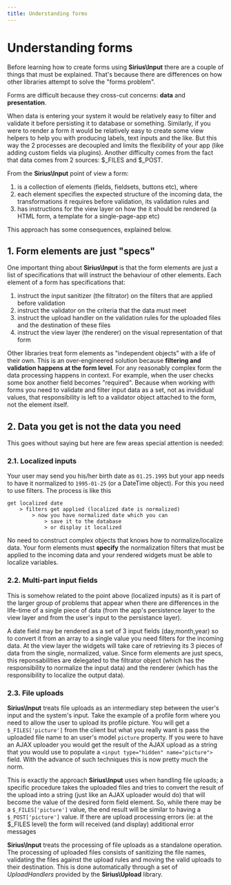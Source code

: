 ```yaml
---
title: Understanding forms
---
```


# Understanding forms

Before learning how to create forms using **Sirius\Input** there are a couple of things that must be explained. That's because there are differences on how other libraries attempt to solve the "forms problem".

Forms are difficult because they cross-cut concerns: **data** and **presentation**.

When data is entering your system it would be relatively easy to filter and validate it before persisting it to database or something. Similarly, if you were to render a form it would be relatively easy to create some view helpers to help you with producing labels, text inputs and the like. But this way the 2 processes are decoupled and limits the flexibility of your app (like adding custom fields via plugins). Another difficulty comes from the fact that data comes from 2 sources: $_FILES and $_POST.

From the **Sirius\Input** point of view a form:

1. is a collection of elements (fields, fieldsets, buttons etc), where
2. each element specifies the expected structure of the incoming data, the transformations it requires before validation, its validation rules and
3. has instructions for the view layer on how the it should be rendered (a HTML form, a template for a single-page-app etc)

This approach has some consequences, explained below.

## 1. Form elements are just "specs"

One important thing about **Sirius\Input** is that the form elements are just a list of specifications that will instruct the behaviour of other elements. Each element of a form has specifications that:

1. instruct the input sanitizer (the filtrator) on the filters that are applied before validation
2. instruct the validator on the criteria that the data must meet
3. instruct the upload handler on the validation rules for the uploaded files and the destination of these files
4. instruct the view layer (the renderer) on the visual representation of that form

Other libraries treat form elements as "independent objects" with a life of their own. This is an over-engineered solution because **filtering and validation happens at the form level**. 
For any reasonably complex form the data processing happens in context. For example, when the user checks some box another field becomes "required". Because when working with forms you need to validate and filter input data as a set, not as invididual values, that responsibility is left to a validator object attached to the form, not the element itself.

## 2. Data you get is not the data you need

This goes without saying but here are few areas special attention is needed:

### 2.1. Localized inputs

Your user may send you his/her birth date as `01.25.1995` but your app needs to have it normalized to `1995-01-25` (or a DateTime object). For this you need to use filters. The process is like this

    get localized date
        > filters get applied (localized date is normalized)
            > now you have normalized date which you can
                > save it to the database
                > or display it localized

No need to construct complex objects that knows how to normalize/localize data. Your form elements must **specify** the normalization filters that must be applied to the incoming data and your rendered widgets must be able to localize variables.

### 2.2. Multi-part input fields

This is somehow related to the point above (localized inputs) as it is part of the larger group of problems that appear when there are differences in the life-time of a single piece of data (from the app's persistence layer to the view layer and from the user's input to the persistance layer).

A date field may be rendered as a set of 3 input fields (day,month,year) so to convert it from an array to a single value you need filters for the incoming data. At the view layer the widgets will take care of retrieving its 3 pieces of data from the single, normalized, value. Since form elements are just specs, this reponsabilities are delegated to the filtrator object (which has the responsibility to normalize the input data) and the renderer (which has the responsibility to localize the output data).

### 2.3. File uploads

**Sirius\Input** treats file uploads as an intermediary step between the user's input and the system's input. Take the example of a profile form where you need to allow the user to upload its profile picture. You will get a `$_FILES['picture']` from the client but what you really want is pass the uploaded file name to an user's model `picture` property. If you were to have an AJAX uploader you would get the result of the AJAX upload as a string that you would use to populate a `<input type="hidden" name="picture">` field. With the advance of such techniques this is now pretty much the norm.

This is exactly the approach **Sirius\Input** uses when handling file uploads; a specific procedure takes the uploaded files and tries to convert the result of the upload into a string (just like an AJAX uploader would do) that will become the value of the desired form field element. So, while there may be a `$_FILES['picture']` value, the end result will be similar to having a `$_POST['picture']` value. If there are upload processing errors (ie: at the $_FILES level) the form will received (and display) additional error messages

**Sirius\Input** treats the processing of file uploads as a standalone operation. The processing of uploaded files consists of sanitizing the file names, validating the files against the upload rules and moving the valid uploads to their destination. This is done automatically through a set of _UploadHandlers_ provided by the **Sirius\Upload** library.

